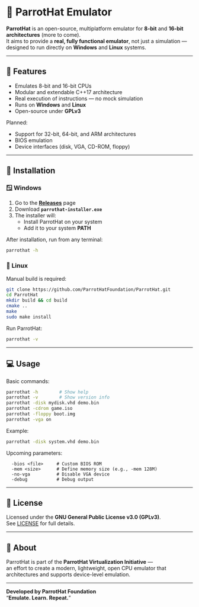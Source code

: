 # 🦜 ParrotHat Emulator

**ParrotHat** is an open-source, multiplatform emulator for **8-bit** and **16-bit architectures** (more to come).  
It aims to provide a **real, fully functional emulator**, not just a simulation — designed to run directly on **Windows** and **Linux** systems.

---

## 🚀 Features
- Emulates 8-bit and 16-bit CPUs  
- Modular and extendable C++17 architecture  
- Real execution of instructions — no mock simulation  
- Runs on **Windows** and **Linux**  
- Open-source under **GPLv3**  

Planned:
- Support for 32-bit, 64-bit, and ARM architectures  
- BIOS emulation  
- Device interfaces (disk, VGA, CD-ROM, floppy)  

---

## 💾 Installation

### 🪟 Windows
1. Go to the **[Releases](https://github.com/ParrotHat/ParrotEMU/releases)** page  
2. Download **`parrothat-installer.exe`**  
3. The installer will:
   - Install ParrotHat on your system  
   - Add it to your system **PATH**

After installation, run from any terminal:
```bash
parrothat -h
```

### 🐧 Linux
Manual build is required:
```bash
git clone https://github.com/ParrotHatFoundation/ParrotHat.git
cd ParrotHat
mkdir build && cd build
cmake ..
make
sudo make install
```

Run ParrotHat:
```bash
parrothat -v
```

---

## 💻 Usage

Basic commands:
```bash
parrothat -h        # Show help
parrothat -v        # Show version info
parrothat -disk mydisk.vhd demo.bin
parrothat -cdrom game.iso
parrothat -floppy boot.img
parrothat -vga on
```

Example:
```bash
parrothat -disk system.vhd demo.bin
```

Upcoming parameters:
```
  -bios <file>     # Custom BIOS ROM
  -mem <size>      # Define memory size (e.g., -mem 128M)
  -no-vga          # Disable VGA device
  -debug           # Debug output
```

---

## 📜 License
Licensed under the **GNU General Public License v3.0 (GPLv3)**.  
See [LICENSE](./LICENSE) for full details.

---

## 🧠 About
ParrotHat is part of the **ParrotHat Virtualization Initiative** —  
an effort to create a modern, lightweight, open CPU emulator that architectures and supports device-level emulation.

---

**Developed by ParrotHat Foundation**  
“**Emulate. Learn. Repeat.**”
